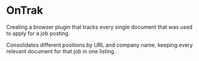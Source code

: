 # OnTrak

Creating a browser plugin that tracks every single document that was used to apply for a job posting. 


Consolidates different positions by URL and company name, keeping every relevant document for that job in one listing.
